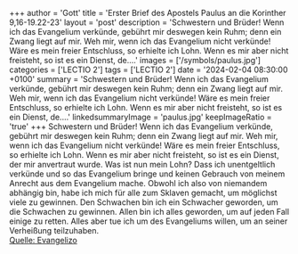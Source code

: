 +++
author = 'Gott'
title = 'Erster Brief des Apostels Paulus an die Korinther 9,16-19.22-23'
layout = 'post'
description = 'Schwestern und Brüder! Wenn ich das Evangelium verkünde, gebührt mir deswegen kein Ruhm; denn ein Zwang liegt auf mir. Weh mir, wenn ich das Evangelium nicht verkünde! Wäre es mein freier Entschluss, so erhielte ich Lohn. Wenn es mir aber nicht freisteht, so ist es ein Dienst, de....'
images = ['/symbols/paulus.jpg']
categories = ['LECTIO 2']
tags = ['LECTIO 2']
date = '2024-02-04 08:30:00 +0100'
summary = 'Schwestern und Brüder! Wenn ich das Evangelium verkünde, gebührt mir deswegen kein Ruhm; denn ein Zwang liegt auf mir. Weh mir, wenn ich das Evangelium nicht verkünde! Wäre es mein freier Entschluss, so erhielte ich Lohn. Wenn es mir aber nicht freisteht, so ist es ein Dienst, de....'
linkedsummaryImage = 'paulus.jpg'
keepImageRatio = 'true'
+++
Schwestern und Brüder! Wenn ich das Evangelium verkünde, gebührt mir deswegen kein Ruhm; denn ein Zwang liegt auf mir. Weh mir, wenn ich das Evangelium nicht verkünde!
Wäre es mein freier Entschluss, so erhielte ich Lohn. Wenn es mir aber nicht freisteht, so ist es ein Dienst, der mir anvertraut wurde.<!--more-->
Was ist nun mein Lohn? Dass ich unentgeltlich verkünde und so das Evangelium bringe und keinen Gebrauch von meinem Anrecht aus dem Evangelium mache.
Obwohl ich also von niemandem abhängig bin, habe ich mich für alle zum Sklaven gemacht, um möglichst viele zu gewinnen.
Den Schwachen bin ich ein Schwacher geworden, um die Schwachen zu gewinnen. Allen bin ich alles geworden, um auf jeden Fall einige zu retten.
Alles aber tue ich um des Evangeliums willen, um an seiner Verheißung teilzuhaben.<br> [Quelle: Evangelizo](https://evangeliumtagfuertag.org/DE/gospel)